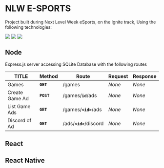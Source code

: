 # NLW E-SPORTS

Project built during Next Level Week eSports, on the Ignite track, Using the following technologies:

<span><img src="https://img.shields.io/badge/node.js%20-%2343853D.svg?&style=for-the-badge&logo=node.js&logoColor=white"/></span>
<span><img src="https://img.shields.io/badge/react%20-%2320232a.svg?&style=for-the-badge&logo=react&logoColor=%2361DAFB"/></span>
<span><img src="https://img.shields.io/badge/react_native%20-%2320232a.svg?&style=for-the-badge&logo=react&logoColor=%2361DAFB"/></span>

## Node

Express.js server accessing SQLite Database with the following routes

| TITLE | Method | Route | Request | Response |
|---|---|---|---|---|
|Games|**`GET`**|/games|*None*|*None*|
|Create Game Ad|**`POST`**|/games/**`id`**/ads|*None*|*None*|
|List Game Ads|**`GET`**|/games/**`<id>`**/ads|*None*|*None*|
|Discord of Ad|**`GET`**|/ads/**`<id>`**/discord|*None*|*None*|
## React

## React Native